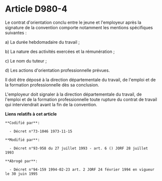 # Article D980-4

Le contrat d'orientation conclu entre le jeune et l'employeur après la signature de la convention comporte notamment les
mentions   spécifiques suivantes : 

a) La durée hebdomadaire du travail ; 

b) La nature des activités exercées et la rémunération ; 

c) Le nom du tuteur ; 

d) Les actions d'orientation professionnelle prévues. 

Il doit être déposé à la direction départementale du travail, de l'emploi et de la formation professionnelle dès sa
conclusion. 

L'employeur doit signaler à la direction départementale du travail, de l'emploi et de la formation professionnelle toute
rupture du contrat de travail qui interviendrait avant la fin de la convention.

**Liens relatifs à cet article**

	**Codifié par**:

	  - Décret n°73-1046 1973-11-15

	**Modifié par**:

	  - Décret n°93-958 du 27 juillet 1993 - art. 6 () JORF 28 juillet 1993

	**Abrogé par**:

	  - Décret n°94-159 1994-02-23 art. 2 JORF 24 février 1994 en vigueur le 30 juin 1995
